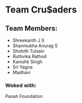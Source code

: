 # Team Cru$aders

## Team Members:
 - Shreekanth J S
 - Shanmukha Anurag S
 - Shobith Tulsain
 - Ruthvika Rathod
 - Kanishk Singh
 - Sri Yagna
 - Madhavi
 
 ### Woked with:
 Panah Foundation
